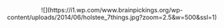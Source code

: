 <center>![](https://i1.wp.com/www.brainpickings.org/wp-content/uploads/2014/06/holstee_7things.jpg?zoom=2.5&w=500&ssl=1)</center>

